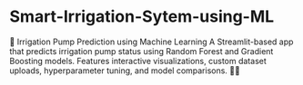 # Smart-Irrigation-Sytem-using-ML
🚜 Irrigation Pump Prediction using Machine Learning A Streamlit-based app that predicts irrigation pump status using Random Forest and Gradient Boosting models. Features interactive visualizations, custom dataset uploads, hyperparameter tuning, and model comparisons. 🌱💧
